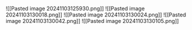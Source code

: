 ![[Pasted image 20241103125930.png]]
![[Pasted image 20241103130018.png]]
![[Pasted image 20241103130024.png]]
![[Pasted image 20241103130042.png]]
![[Pasted image 20241103130105.png]]